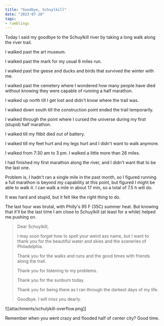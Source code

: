 ```yaml
---
title: "Goodbye, Schuylkill"
date: "2023-07-28"
tags:
- ramblings
---
```


Today I said my goodbye to the Schuylkill river by taking a long walk along the river trail.

I walked past the art museum.

I walked past the mark for my usual 6 miles run. 

I walked past the geese and ducks and birds that survived the winter with me.

I walked past the cemetery where I wondered how many people have died without knowing they were capable of running a half marathon.

I walked up north till I get lost and didn't know where the trail was.

I walked down south till the construction point ended the trail temporarily. 

I walked through the point where I cursed the universe during my first (stupid) half marathon.

I walked till my fitbit died out of battery.

I walked till my feet hurt and my legs hurt and I didn't want to walk anymore.

I walked from 7:30 am to 3 pm.
I walked a little more than 26 miles.

I had finished my first marathon along the river, and I didn't want that to be the last one.

Problem is, I hadn't ran a single mile in the past month, so I figured running a full marathon is beyond my capability at this point, but figured I might be able to walk it.
I can walk a mile in about 17 min, so a total of 7.5 h will do.

It was hard and stupid, but it felt like the right thing to do.

The last hour was brutal, with Philly's 95 F (35C) summer heat.
But knowing that it'll be the last time I am close to Schuylkill (at least for a while) helped me pushing on.

> Dear Schuylkill,
> 
> I may soon forget how to spell your weird ass name,
> but I want to thank you for the beautiful water and skies and the sceneries of Philadelphia.
> 
> Thank you for the walks and runs and the good times with friends along the trail.
> 
> Thank you for listening to my problems.
> 
> Thank you for the sunburn today.
> 
> Thank you for being there as I ran through the darkest days of my life.
> 
> Goodbye. I will miss you dearly.


![[attachments/schulykill-overflow.png]]

Remember when you went crazy and flooded half of center city?
Good time.